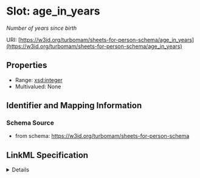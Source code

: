 # Slot: age_in_years
_Number of years since birth_


URI: [https://w3id.org/turbomam/sheets-for-person-schema/age_in_years](https://w3id.org/turbomam/sheets-for-person-schema/age_in_years)



<!-- no inheritance hierarchy -->




## Properties

* Range: [xsd:integer](xsd:integer)
* Multivalued: None







## Identifier and Mapping Information







### Schema Source


* from schema: https://w3id.org/turbomam/sheets-for-person-schema




## LinkML Specification

<details>
```yaml
name: age_in_years
description: Number of years since birth
from_schema: https://w3id.org/turbomam/sheets-for-person-schema
rank: 1000
alias: age_in_years
domain_of:
- Person
range: integer

```
</details>